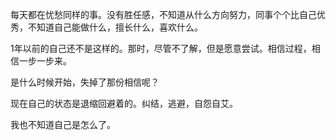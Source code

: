 每天都在忧愁同样的事。没有胜任感，不知道从什么方向努力，同事个个比自己优秀，不知道自己能做什么，擅长什么，喜欢什么。



1年以前的自己还不是这样的。那时，尽管不了解，但是愿意尝试。相信过程，相信一步一步来。



是什么时候开始，失掉了那份相信呢？



现在自己的状态是退缩回避着的。纠结，逃避，自怨自艾。



我也不知道自己是怎么了。